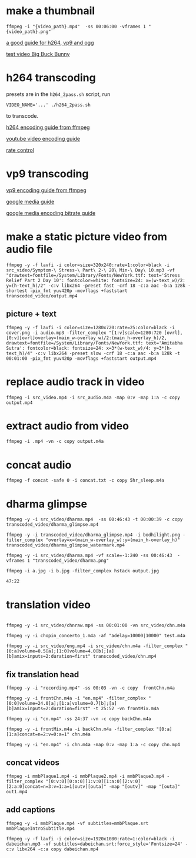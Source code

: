

# make a thumbnail
```
ffmpeg -i "{video_path}.mp4"  -ss 00:06:00 -vframes 1 "{video_path}.png"
```

[a good guide for h264, vp9 and ogg](https://www.s-config.com/video-transcoding-ffmpeg/)

[test video Big Buck Bunny](http://bbb3d.renderfarming.net/download.html)

# h264 transcoding

presets are in the `h264_2pass.sh` script, run 

```
VIDEO_NAME='...' ./h264_2pass.sh
```

to transcode.

[h264 encoding guide from ffmpeg](https://trac.ffmpeg.org/wiki/Encode/H.264)

[youtube video encoding guide](https://trac.ffmpeg.org/wiki/Encode/YouTube)

[rate control](https://slhck.info/video/2017/03/01/rate-control.html)


# vp9 transcoding
[vp9 encoding guide from ffmpeg](https://trac.ffmpeg.org/wiki/Encode/VP9)

[google media guide](https://developers.google.com/media/vp9/settings/vod/)

[google media encoding bitrate guide](https://developers.google.com/media/vp9/settings#encoding_bitrates)


# make a static picture video from audio file
```
ffmpeg -y -f lavfi -i color=size=320x240:rate=1:color=black -i src_video/Symptom-\ Stress-\ Part\ 2-\ 20\ Min-\ Day\ 10.mp3 -vf "drawtext=fontfile=/System/Library/Fonts/NewYork.ttf: text='Stress Relief Part 2 Day 10': fontcolor=white: fontsize=24: x=(w-text_w)/2: y=(h-text_h)/2" -c:v libx264 -preset fast -crf 18 -c:a aac -b:a 128k -shortest -pix_fmt yuv420p -movflags +faststart transcoded_video/output.mp4
```

## picture + text

```
ffmpeg -y -f lavfi -i color=size=1280x720:rate=25:color=black -i cover.png -i audio.mp3 -filter_complex "[1:v]scale=1280:720 [ovrl], [0:v][ovrl]overlay=(main_w-overlay_w)/2:(main_h-overlay_h)/2, drawtext=fontfile=/System/Library/Fonts/NewYork.ttf: text='Amitabha Sutra': fontcolor=black: fontsize=24: x=3*(w-text_w)/4: y=3*(h-text_h)/4" -c:v libx264 -preset slow -crf 18 -c:a aac -b:a 128k -t 00:01:00 -pix_fmt yuv420p -movflags +faststart output.mp4
```

# replace audio track in video
```
ffmpeg -i src_video.mp4 -i src_audio.m4a -map 0:v -map 1:a -c copy output.mp4
```

# extract audio from video
```
ffmpeg -i .mp4 -vn -c copy output.m4a

```

# concat audio
```
ffmpeg -f concat -safe 0 -i concat.txt -c copy 5hr_sleep.m4a
```

# dharma glimpse
```
ffmpeg -y -i src_video/dharma.mp4  -ss 00:46:43 -t 00:00:39 -c copy transcoded_video/dharma_glimpse.mp4

ffmpeg -y -i transcoded_video/dharma_glimpse.mp4 -i bodhilight.png -filter_complex "overlay=x=(main_w-overlay_w):y=(main_h-overlay_h)" transcoded_video/dharma_glimpse_watermark.mp4

ffmpeg -y -i src_video/dharma.mp4 -vf scale=-1:240 -ss 00:46:43  -vframes 1 "transcoded_video/dharma.png"

ffmpeg -i a.jpg -i b.jpg -filter_complex hstack output.jpg

47:22
```

# translation video
```

ffmpeg -y -i src_video/chnraw.mp4 -ss 00:01:00 -vn src_video/chn.m4a

ffmpeg -y -i chopin_concerto_1.m4a -af "adelay=10000|10000" test.m4a

ffmpeg -y -i src_video/eng.mp4 -i src_video/chn.m4a -filter_complex "[0:a]volume=0.5[a];[1:0]volume=4.0[b];[a][b]amix=inputs=2:duration=first" transcoded_video/chn.mp4 
```

## fix translation head
```
ffmpeg -y -i "recording.mp4" -ss 00:03 -vn -c copy  frontChn.m4a 

ffmpeg -y -i frontChn.m4a -i "en.mp4" -filter_complex "[0:0]volume=24.0[a];[1:a]volume=0.7[b];[a][b]amix=inputs=2:duration=first" -t 25:52 -vn frontMix.m4a

ffmpeg -y -i "cn.mp4" -ss 24:37 -vn -c copy backChn.m4a 

ffmpeg -y -i frontMix.m4a -i backChn.m4a -filter_complex "[0:a][1:a]concat=n=2:v=0:a=1" chn.m4a

ffmpeg -y -i "en.mp4" -i chn.m4a -map 0:v -map 1:a -c copy chn.mp4

```

## concat videos
```
ffmpeg -i mmbPlaque1.mp4 -i mmbPlaque2.mp4 -i mmbPlaque3.mp4 -filter_complex "[0:v:0][0:a:0][1:v:0][1:a:0][2:v:0][2:a:0]concat=n=3:v=1:a=1[outv][outa]" -map "[outv]" -map "[outa]" out1.mp4
```

## add captions
```
ffmpeg -y -i mmbPlaque.mp4 -vf subtitles=mmbPlaque.srt mmbPlaqueIntroSubtitle.mp4

ffmpeg -y -f lavfi -i color=size=1920x1080:rate=1:color=black -i dabeichan.mp3 -vf subtitles=dabeichan.srt:force_style='Fontsize=24' -c:v libx264 -c:a copy dabeichan.mp4
```

